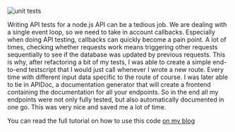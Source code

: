 
![unit tests](https://risingstack-blog.s3-eu-west-1.amazonaws.com/2014/Oct/unit_testing.jpeg)

Writing API tests for a node.js API can be a tedious job. We are dealing with a single event loop, so we need to take in account callbacks. Especially when doing API testing, callbacks can quickly become a pain point. A lot of times, checking whether requests work means triggering other requests sequentially to see if the database was updated by previous requests. This is why, after refactoring a bit of my tests, I was able to create a simple end-to-end testscript that I would just call whenever I wrote a new route. Every time with different input data specific to the route of course. I was later able to tie in APIDoc, a documentation generator that will create a frontend containing the documentation for all your endpoints. So in the end all my endpoints were not only fully tested, but also automatically documented in one go. This was very nice and saved me a lot of time.

You can read the full tutorial on how to use this code [on my blog](http://jestersimpps.github.io/automated-e2e-api-testing-documentation-for-node-js/)
